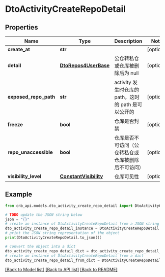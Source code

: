 # DtoActivityCreateRepoDetail


## Properties

Name | Type | Description | Notes
------------ | ------------- | ------------- | -------------
**create_at** | **str** |  | [optional] 
**detail** | [**DtoRepos4UserBase**](DtoRepos4UserBase.md) | 公仓转私仓或仓库被删除后为 null | [optional] 
**exposed_repo_path** | **str** | activity 发生时仓库的 path，这时的 path 是可以公开的 | [optional] 
**freeze** | **bool** | 仓库是否封禁 | [optional] 
**repo_unaccessible** | **bool** | 仓库是否不可访问（公仓转私仓或仓库被删除后不可访问） | [optional] 
**visibility_level** | [**ConstantVisibility**](ConstantVisibility.md) | 仓库可见性 | [optional] 

## Example

```python
from cnb_api.models.dto_activity_create_repo_detail import DtoActivityCreateRepoDetail

# TODO update the JSON string below
json = "{}"
# create an instance of DtoActivityCreateRepoDetail from a JSON string
dto_activity_create_repo_detail_instance = DtoActivityCreateRepoDetail.from_json(json)
# print the JSON string representation of the object
print(DtoActivityCreateRepoDetail.to_json())

# convert the object into a dict
dto_activity_create_repo_detail_dict = dto_activity_create_repo_detail_instance.to_dict()
# create an instance of DtoActivityCreateRepoDetail from a dict
dto_activity_create_repo_detail_from_dict = DtoActivityCreateRepoDetail.from_dict(dto_activity_create_repo_detail_dict)
```
[[Back to Model list]](../README.md#documentation-for-models) [[Back to API list]](../README.md#documentation-for-api-endpoints) [[Back to README]](../README.md)


